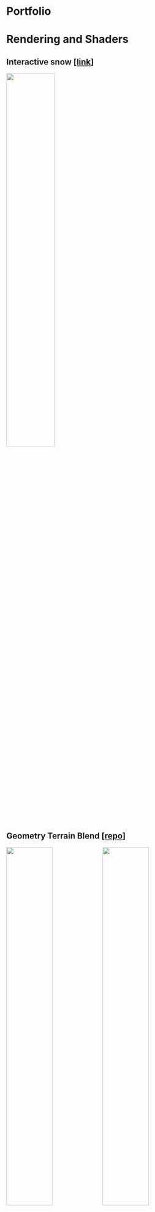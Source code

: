 Portfolio
=========

# Rendering and Shaders

## Interactive snow [[link](https://x.com/alexmalyutindev/status/1841541664277475583)]
<img src="./files/interactive-snow.png" width=50%>

## Geometry Terrain Blend [[repo](https://github.com/alexmalyutindev/urp-terrain-blend)]
<img src="./files/geom-terrain-blend.png" width=49%> <img src="./files/geom-terrain-blend-off.png" width=49%>

## Triplanar Terrain Mapping [[link](https://x.com/alexmalyutindev/status/1859205873580622301)]
<img src="./files/terrain-triplanar-mapping.png" width=50%>

## High based Terrain Maps Blend
<img src="./files/terrain-height-blend.png" width=50%>

## Parallax Occlusion Mapping
<img src="./files/pom.png" width=50%>

## Parallax Occlusion Mapping Decals [[link](https://x.com/alexmalyutindev/status/1845736017568903455)]
<img src="./files/pom-decal-0.png" width=39%> <img src="./files/pom-decal-1.png" width=59%>

## Foliage Translucency [[link](https://x.com/alexmalyutindev/status/1855704297050116353)]
<img src="./files/foliage-translucency.png" width=50%>

## Voxel based GI [[link](https://x.com/alexmalyutindev/status/1759652466277151195)][[repo](https://github.com/alexmalyutindev/unity-urp-vxgi)]
<img src="./files/vxgi-1.png" width=49%> <img src="./files/vxgi-0.png" width=49%>

## Radiance Cascades GI [[link](https://x.com/alexmalyutindev/status/1862402458569359714)][[repo](https://github.com/alexmalyutindev/unity-urp-radiance-cascades)]

<img src="./files/radiance-cascades-1.png" width=49%> <img src="./files/radiance-cascades-0.png" width=49%>
<img src="./files/rc-direction-first-sponza.png" width=49%> <img src="./files/rc-direction-first-sponza-cascade.png" width=49%>


## 6-Way Lighting Skybox Clouds
<img src="./files/6-way-lighting-skybox-clouds.png" width=50%>

## Ice Refraction
<img src="./files/ice.png" width=50%>

## Volumetric Clouds
<img src="./files/volumetric-clouds.png" width=50%>

## SunShafts & Volumetric Fog
<img src="./files/god-rays.png" width=50%>

## Water Shader
<img src="./files/water.gif" width=50%>

## Vertex Animated Cloth Shader
<img src="./files/vertex-animated-cloth.gif" height=300>


TODO:
- Foliage Lighting
- Snow Shader
- Imposters
- Volumetric Light Fog

# Tools
TODO:
